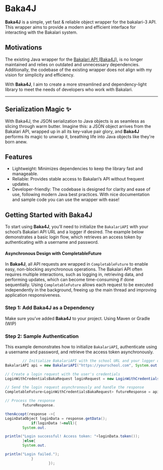 # Baka4J

**Baka4J** is a simple, yet fast & reliable object wrapper for the bakalari-3 API.
This wrapper aims to provide a modern and efficient interface for interacting with the Bakalari system.

## Motivations

The existing Java wrapper for the [Bakalari API (Baka4J)](https://github.com/PanJohnny/Baka4J),
is no longer maintained and relies on outdated and unnecessary dependencies. Additionally,
the codebase of the existing wrapper does not align with my vision for simplicity and efficiency.

With **Baka4J**, I aim to create a more streamlined and dependency-light library to meet the needs of developers who work with Bakalari.

---

## Serialization Magic ✨

With Baka4J, the JSON serialization to Java objects is as seamless as slicing through warm butter. Imagine this: a JSON object arrives from the Bakalari API, wrapped up in all its key-value pair glory, and **Baka4J** performs its magic to unwrap it, breathing life into Java objects like they're born anew.

## Features

- Lightweight: Minimizes dependencies to keep the library fast and manageable.
- Reliable: Provides stable access to Bakalari’s API without frequent updates.
- Developer-friendly: The codebase is designed for clarity and ease of use, following modern Java best practices. With nice documentation and sample code you can use the wrapper with ease!

## Getting Started with Baka4J

To start using **Baka4J**, you’ll need to initialize the `BakalariAPI` with your school’s Bakalari API URL and a logger
if desired. The example below demonstrates a basic login flow, which retrieves an access token by authenticating with a
username and password.

#### Asynchronous Design with CompletableFuture

In **Baka4J**, all API requests are wrapped in `CompletableFuture` to enable easy, non-blocking asynchronous operations.
The Bakalari API often requires multiple interactions, such as logging in, retrieving data, and performing updates,
which can become time-consuming if done sequentially. Using `CompletableFuture` allows each request to be executed
independently in the background, freeing up the main thread and improving application responsiveness.

### Step 1: Add Baka4J as a Dependency

Make sure you’ve added **Baka4J** to your project. Using Maven or Gradle (WIP)

### Step 2: Sample Authentication

This example demonstrates how to initialize `BakalariAPI`, authenticate using a username and password, and retrieve the
access token asynchronously.

```java
        // Initialize BakalariAPI with the school URL and your logger output (System.out)
BakalariAPI api = new BakalariAPI("https://yourschool.com", System.out::println);

// Create a login request with the user's credentials
LoginWithCredentialsBakaRequest loginRequest = new LoginWithCredentialsBakaRequest("username", "password");

// Send the login request asynchronously and handle the response
CompletableFuture<LoginWithCredentialsBakaRequest> futureResponse = api.requestPost(loginRequest);

// Process the response 
        futureResponse.

thenAccept(response ->{
LoginDataObject loginData = response.getData();
            if(loginData !=null){
        System.out.

println("Login successful! Access token: "+loginData.token());
        }else{
        System.out.

println("Login failed.");
            }
                    });
```
